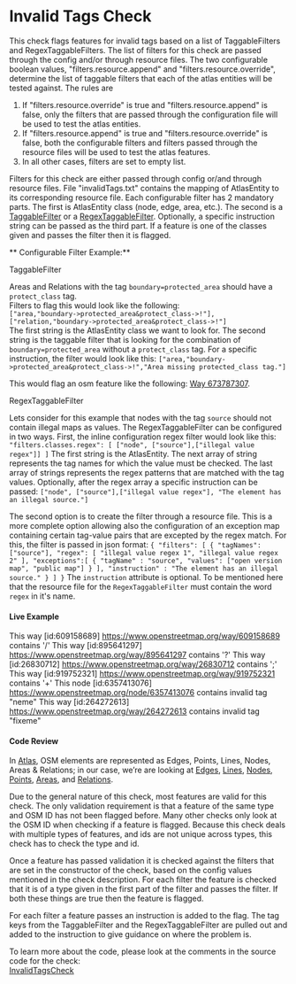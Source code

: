 # Invalid Tags Check

This check flags features for invalid tags based on a list of TaggableFilters and RegexTaggableFilters. The list of filters for this check are passed through the config and/or through resource files.
The two configurable boolean values, "filters.resource.append" and "filters.resource.override", 
determine the list of taggable filters that each of the atlas entities will be tested against. The rules are
1) If "filters.resource.override" is true and "filters.resource.append" is false,
only the filters that are passed through the configuration file will be used to test the atlas entities. 
2) If "filters.resource.append" is true and "filters.resource.override" is false,
both the configurable filters and filters passed through the resource files will be used to test the atlas features.
3) In all other cases, filters are set to empty list.

Filters for this check are either passed through config or/and through resource files.
File "invalidTags.txt" contains the mapping of AtlasEntity to its corresponding resource file.
Each configurable filter has 2 mandatory parts. The first is AtlasEntity class (node, edge, area, etc.). The second is a 
[TaggableFilter](https://github.com/osmlab/atlas/blob/dev/src/main/java/org/openstreetmap/atlas/tags/filters/TaggableFilter.java)
or a [RegexTaggableFilter](https://github.com/osmlab/atlas/blob/dev/src/main/java/org/openstreetmap/atlas/tags/filters/RegexTaggableFilter.java).
Optionally, a specific instruction string can be passed as the third part.
If a feature is one of the classes given and passes the filter then it is flagged.

** Configurable Filter Example:**

TaggableFilter

Areas and Relations with the tag `boundary=protected_area` should have a `protect_class` tag.  
Filters to flag this would look like the following:  
`["area,"boundary->protected_area&protect_class->!"],
 ["relation,"boundary->protected_area&protect_class->!"]`  
The first string is the AtlasEntity class we want to look for. 
The second string is the taggable filter that is looking for the combination of `boundary=protected_area`
without a `protect_class` tag.
For a specific instruction, the filter would look like this:
`["area,"boundary->protected_area&protect_class->!","Area missing protected_class tag."]`

This would flag an osm feature like the following: [Way 673787307](https://www.openstreetmap.org/way/673787307).

RegexTaggableFilter

Lets consider for this example that nodes with the tag `source` should not contain illegal maps as values. 
The RegexTaggableFilter can be configured in two ways. First, the inline configuration regex filter would look like this:
`"filters.classes.regex": [
       ["node", ["source"],["illegal value regex"]]
     ]`
The first string is the AtlasEntity. The next array of string represents the tag names for which the value must be checked. The last 
array of strings represents the regex patterns that are matched with the tag values. Optionally, after the regex array a specific
instruction can be passed: `["node", ["source"],["illegal value regex"], "The element has an illegal source."]`

The second option is to create the filter through a resource file. This is a more complete option allowing also the configuration
of an exception map containing certain tag-value pairs that are excepted by the regex match. For this, the filter is passed 
in json format: `{
                   "filters": [
                     {
                       "tagNames": ["source"],
                       "regex": [
                         "illegal value regex 1",
                         "illegal value regex 2"
                       ],
                       "exceptions":[
                         {
                           "tagName" : "source",
                           "values": ["open version map", "public map"]
                         }
                       ],
                       "instruction" : "The element has an illegal source."
                     }
                   ]
                 }`
The `instruction` attribute is optional. 
To be mentioned here that the resource file for the `RegexTaggableFilter` must contain the word `regex` in it's name.

#### Live Example
This way [id:609158689] https://www.openstreetmap.org/way/609158689 contains '/'
This way [id:895641297] https://www.openstreetmap.org/way/895641297 contains '?'
This way [id:26830712] https://www.openstreetmap.org/way/26830712 contains ';'
This way [id:919752321] https://www.openstreetmap.org/way/919752321 contains '+'
This node [id:6357413076] https://www.openstreetmap.org/node/6357413076 contains invalid tag "neme"
This way [id:264272613] https://www.openstreetmap.org/way/264272613 contains invalid tag "fixeme"
#### Code Review

In [Atlas](https://github.com/osmlab/atlas), OSM elements are represented as Edges, Points, Lines, Nodes, Areas & Relations; in our case, we’re are looking at
[Edges](https://github.com/osmlab/atlas/blob/dev/src/main/java/org/openstreetmap/atlas/geography/atlas/items/Edge.java),
[Lines](https://github.com/osmlab/atlas/blob/dev/src/main/java/org/openstreetmap/atlas/geography/atlas/items/Line.java),
[Nodes](https://github.com/osmlab/atlas/blob/dev/src/main/java/org/openstreetmap/atlas/geography/atlas/items/Node.java),
[Points](https://github.com/osmlab/atlas/blob/dev/src/main/java/org/openstreetmap/atlas/geography/atlas/items/Point.java),
[Areas](https://github.com/osmlab/atlas/blob/dev/src/main/java/org/openstreetmap/atlas/geography/atlas/items/Area.java), and
[Relations](https://github.com/osmlab/atlas/blob/dev/src/main/java/org/openstreetmap/atlas/geography/atlas/items/Relation.java).

Due to the general nature of this check, most features are valid for this check.
The only validation requirement is that a feature of the same type and OSM ID has not been flagged before. 
Many other checks only look at the OSM ID when checking if a feature is flagged. Because this check deals 
with multiple types of features, and ids are not unique across types, this check has to check the type and id.

Once a feature has passed validation it is checked against the filters that are set in the constructor of the check, based on the config values mentioned in the check description.
For each filter the feature is checked that it is of a type given in the first part of the filter
and passes the filter. If both these things are true then the feature is flagged. 

For each filter a feature passes an instruction is added to the flag. The tag keys from the TaggableFilter and the 
RegexTaggableFilter are pulled out and added to the instruction to give guidance on where the problem is. 

To learn more about the code, please look at the comments in the source code for the check:  
[InvalidTagsCheck](../../src/main/java/org/openstreetmap/atlas/checks/validation/tag/InvalidTagsCheck.java)
